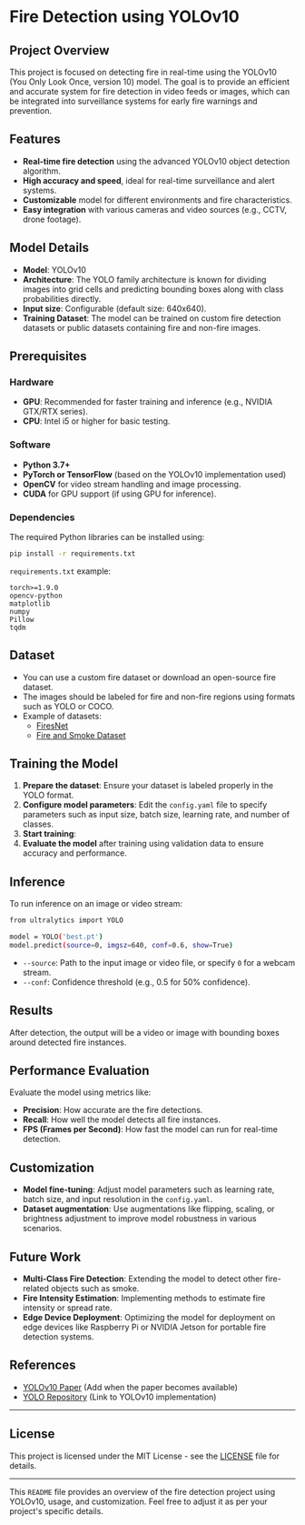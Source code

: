 # Fire Detection using YOLOv10

## Project Overview

This project is focused on detecting fire in real-time using the YOLOv10 (You Only Look Once, version 10) model. The goal is to provide an efficient and accurate system for fire detection in video feeds or images, which can be integrated into surveillance systems for early fire warnings and prevention.

## Features
- **Real-time fire detection** using the advanced YOLOv10 object detection algorithm.
- **High accuracy and speed**, ideal for real-time surveillance and alert systems.
- **Customizable** model for different environments and fire characteristics.
- **Easy integration** with various cameras and video sources (e.g., CCTV, drone footage).
  
## Model Details

- **Model**: YOLOv10
- **Architecture**: The YOLO family architecture is known for dividing images into grid cells and predicting bounding boxes along with class probabilities directly.
- **Input size**: Configurable (default size: 640x640).
- **Training Dataset**: The model can be trained on custom fire detection datasets or public datasets containing fire and non-fire images.

## Prerequisites

### Hardware
- **GPU**: Recommended for faster training and inference (e.g., NVIDIA GTX/RTX series).
- **CPU**: Intel i5 or higher for basic testing.
  
### Software
- **Python 3.7+**
- **PyTorch or TensorFlow** (based on the YOLOv10 implementation used)
- **OpenCV** for video stream handling and image processing.
- **CUDA** for GPU support (if using GPU for inference).

### Dependencies
The required Python libraries can be installed using:

```bash
pip install -r requirements.txt
```

`requirements.txt` example:

```text
torch>=1.9.0
opencv-python
matplotlib
numpy
Pillow
tqdm
```

## Dataset

- You can use a custom fire dataset or download an open-source fire dataset.
- The images should be labeled for fire and non-fire regions using formats such as YOLO or COCO.
- Example of datasets:
  - [FiresNet](https://github.com/FiresNet)
  - [Fire and Smoke Dataset](https://universe.roboflow.com/-jwzpw/continuous_fire/dataset/6#)

## Training the Model

1. **Prepare the dataset**: Ensure your dataset is labeled properly in the YOLO format. 
2. **Configure model parameters**: Edit the `config.yaml` file to specify parameters such as input size, batch size, learning rate, and number of classes.
3. **Start training**:
4. **Evaluate the model** after training using validation data to ensure accuracy and performance.

## Inference

To run inference on an image or video stream:

```bash
from ultralytics import YOLO

model = YOLO('best.pt')
model.predict(source=0, imgsz=640, conf=0.6, show=True)
```

- `--source`: Path to the input image or video file, or specify `0` for a webcam stream.
- `--conf`: Confidence threshold (e.g., 0.5 for 50% confidence).

## Results

After detection, the output will be a video or image with bounding boxes around detected fire instances.

## Performance Evaluation

Evaluate the model using metrics like:
- **Precision**: How accurate are the fire detections.
- **Recall**: How well the model detects all fire instances.
- **FPS (Frames per Second)**: How fast the model can run for real-time detection.

## Customization

- **Model fine-tuning**: Adjust model parameters such as learning rate, batch size, and input resolution in the `config.yaml`.
- **Dataset augmentation**: Use augmentations like flipping, scaling, or brightness adjustment to improve model robustness in various scenarios.

## Future Work

- **Multi-Class Fire Detection**: Extending the model to detect other fire-related objects such as smoke.
- **Fire Intensity Estimation**: Implementing methods to estimate fire intensity or spread rate.
- **Edge Device Deployment**: Optimizing the model for deployment on edge devices like Raspberry Pi or NVIDIA Jetson for portable fire detection systems.

## References

- [YOLOv10 Paper](https://arxiv.org/abs/XXXX.XXXXX) (Add when the paper becomes available)
- [YOLO Repository](https://github.com/ultralytics/yolov10) (Link to YOLOv10 implementation)

---

## License

This project is licensed under the MIT License - see the [LICENSE](LICENSE) file for details.

---

This `README` file provides an overview of the fire detection project using YOLOv10, usage, and customization. Feel free to adjust it as per your project's specific details.
